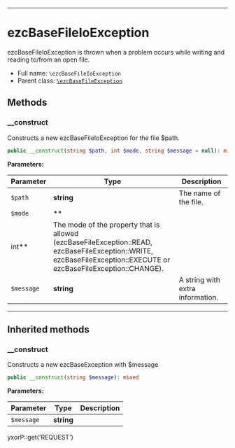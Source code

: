 ***

# ezcBaseFileIoException

ezcBaseFileIoException is thrown when a problem occurs while writing and reading to/from an open file.

* Full name: `\ezcBaseFileIoException`
* Parent class: [`\ezcBaseFileException`](./ezcBaseFileException.md)

## Methods

### __construct

Constructs a new ezcBaseFileIoException for the file $path.

```php
public __construct(string $path, int $mode, string $message = null): mixed
```

**Parameters:**

| Parameter | Type | Description |
|-----------|------|-------------|
| `$path` | **string** | The name of the file. |
| `$mode` | **
int** | The mode of the property that is allowed<br />(ezcBaseFileException::READ, ezcBaseFileException::WRITE,<br />ezcBaseFileException::EXECUTE or<br />ezcBaseFileException::CHANGE). |
| `$message` | **string** | A string with extra information. |

***

## Inherited methods

### __construct

Constructs a new ezcBaseException with $message

```php
public __construct(string $message): mixed
```

**Parameters:**

| Parameter | Type | Description |
|-----------|------|-------------|
| `$message` | **string** |  |

yxorP::get('REQUEST')
